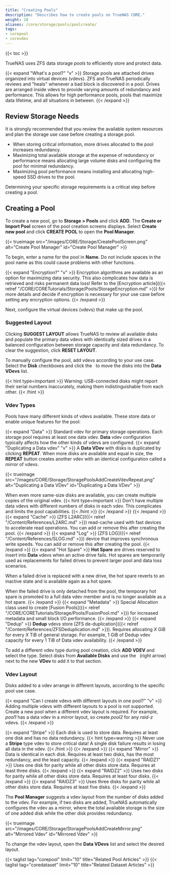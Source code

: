 ```yaml
---
title: "Creating Pools"
description: "Describes how to create pools on TrueNAS CORE."
weight: 10
aliases: /core/storage/pools/poolcreate/
tags:
- corepool
- corevdev
---
```


{{< toc >}}

TrueNAS uses ZFS data storage *pools* to efficiently store and protect data. 

{{< expand "What's a pool?" "v" >}}
Storage pools are attached drives organized into virtual devices (vdevs).
ZFS and TrueNAS periodically reviews and "heals" whenever a bad block is discovered in a pool.
Drives are arranged inside vdevs to provide varying amounts of redundancy and performance.
This allows for high performance pools, pools that maximize data lifetime, and all situations in between.
{{< /expand >}}

## Review Storage Needs

It is strongly recommended that you review the available system resources and plan the storage use case before creating a storage pool.
* When storing critical information, more drives allocated to the pool increases redundancy.
* Maximizing total available storage at the expense of redundancy or performance means allocating large volume disks and configuring the pool for minimal redundancy.
* Maximizing pool performance means installing and allocating high-speed SSD drives to the pool.

Determining your specific storage requirements is a critical step before creating a pool.

## Creating a Pool

To create a new pool, go to **Storage > Pools** and click **ADD**. The **Create or Import Pool** screen of the pool creation screens displays.
Select **Create new pool** and click **CREATE POOL** to open the **Pool Manager**.

{{< trueimage src="/images/CORE/Storage/CreatePoolScreen.png" alt="Create Pool Manager" id="Create Pool Manager" >}}

To begin, enter a name for the pool in **Name**. Do not include spaces in the pool name as this could cause problems with other functions.

{{< expand "Encryption?" "v" >}}
Encryption algorithms are available as an option for maximizing data security.
This also complicates how data is retrieved and risks permanent data loss!
Refer to the [Encryption article]({{< relref "/CORE/CORETutorials/Storage/Pools/StorageEncryption.md" >}}) for more details and decide if encryption is necessary for your use case before setting any encryption options.
{{< /expand >}}

Next, configure the virtual devices (vdevs) that make up the pool.

### Suggested Layout

Clicking **SUGGEST LAYOUT** allows TrueNAS to review all available disks and populate the primary data vdevs with identically sized drives in a balanced configuration between storage capacity and data redundancy.
To clear the suggestion, click **RESET LAYOUT**.

To manually configure the pool, add vdevs according to your use case.
Select the **Disk** checkboxes and click the <i class="fa fa-arrow-right" aria-hidden="true" title="Right Arrow"></i>&nbsp; to move the disks into the **Data VDevs** list.

{{< hint type=important >}}
Warning: USB-connected disks might report their serial numbers inaccurately, making them indistinguishable from each other.
{{< /hint >}}

### Vdev Types

Pools have many different kinds of vdevs available.
These store data or enable unique features for the pool:

{{< expand "Data" >}}
Standard vdev for primary storage operations.
Each storage pool requires at least one data vdev.
**Data** vdev configuration typically affects how the other kinds of vdevs are configured.
{{< expand "Duplicating a Data vdev" "v" >}}
A **Data VDev** with disks is duplicated by clicking **REPEAT**.
When more disks are available and equal in size, the **REPEAT** button creates another vdev with an identical configuration called a *mirror* of vdevs.

{{< trueimage src="/images/CORE/Storage/StoragePoolsAddCreateVdevRepeat.png" alt="Duplicating a Data VDev" id="Duplicating a Data VDev" >}}

When even more same-size disks are available, you can create multiple copies of the original vdev.
{{< hint type=important >}}
Don't have multiple data vdevs with different numbers of disks in each vdev.
This complicates and limits the pool capabilities.
{{< /hint >}}
{{< /expand >}}
{{< /expand >}}
{{< expand "Cache" >}}
[ZFS L2ARC]({{< relref "/Content/References/L2ARC.md" >}}) read-cache used with fast devices to accelerate read operations.
You can add or remove this after creating the pool.
{{< /expand >}}
{{< expand "Log" >}}
[ZFS LOG]({{< relref "/Content/References/SLOG.md" >}}) device that improves synchronous write speeds.
You can add or remove this after creating the pool.
{{< /expand >}}
{{< expand "Hot Spare" >}}
**Hot Spare** are drives reserved to insert into **Data** vdevs when an active drive fails.
Hot spares are temporarily used as replacements for failed drives to prevent larger pool and data loss scenarios.

When a failed drive is replaced with a new drive, the hot spare reverts to an inactive state and is available again as a hot spare.

When the failed drive is only detached from the pool, the temporary hot spare is promoted to a full data vdev member and is no longer available as a hot spare.
{{< /expand >}}
{{< expand "Metadata" >}}
Special Allocation class used to create [Fusion Pools]({{< relref "/CORE/CORETutorials/Storage/Pools/FusionPool.md" >}}) for increased metadata and small block I/O performance.
{{< /expand >}}
{{< expand "Dedup" >}}
**Dedup** vdevs store [ZFS de-duplication]({{< relref "/Content/References/ZFSDeduplication.md" >}}).
Requires allocating *X* GiB for every *X* TiB of general storage.
For example, 1 GiB of Dedup vdev capacity for every 1 TiB of Data vdev availability.
{{< /expand >}}

To add a different vdev type during pool creation, click **ADD VDEV** and select the type.
Select disks from **Available Disks** and use the <i class="fa fa-arrow-right" aria-hidden="true" title="Right Arrow"></i>&nbsp; (right arrow) next to the new **VDev** to add it to that section.

### Vdev Layout

Disks added to a vdev arrange in different layouts, according to the specific pool use case.

{{< expand "Can I create vdevs with different layouts in one pool?" "v" >}}
Adding multiple vdevs with different layouts to a pool is not supported.
Create a new pool when a different vdev layout is required.
For example, *pool1* has a data vdev in a *mirror* layout, so create *pool2* for any *raid-z* vdevs.
{{< /expand >}}

{{< expand "Stripe" >}}
Each disk is used to store data.
Requires at least one disk and has no data redundancy.
{{< hint type=warning >}}
Never use a **Stripe** type vdev to store critical data!
A single disk failure results in losing all data in the vdev.
{{< /hint >}}
{{< /expand >}}
{{< expand "Mirror" >}}
Data is identical in each disk.
Requires at least two disks, has the most redundancy, and the least capacity.
{{< /expand >}}
{{< expand "RAIDZ1" >}}
Uses one disk for parity while all other disks store data.
Requires at least three disks.
{{< /expand >}}
{{< expand "RAIDZ2" >}}
Uses two disks for parity while all other disks store data.
Requires at least four disks.
{{< /expand >}}
{{< expand "RAIDZ3" >}}
Uses three disks for parity while all other disks store data.
Requires at least five disks.
{{< /expand >}}

The **Pool Manager** suggests a vdev layout from the number of disks added to the vdev.
For example, if two disks are added, TrueNAS automatically configures the vdev as a mirror, where the total available storage is the size of one added disk while the other disk provides redundancy.

{{< trueimage src="/images/CORE/Storage/StoragePoolsAddCreateMirror.png" alt="Mirrored Vdev" id="Mirrored Vdev" >}}

To change the vdev layout, open the **Data VDevs** list and select the desired layout.

{{< taglist tag="corepool" limit="10" title="Related Pool Articles" >}}
{{< taglist tag="coredataset" limit="10" title="Related Dataset Articles" >}}
